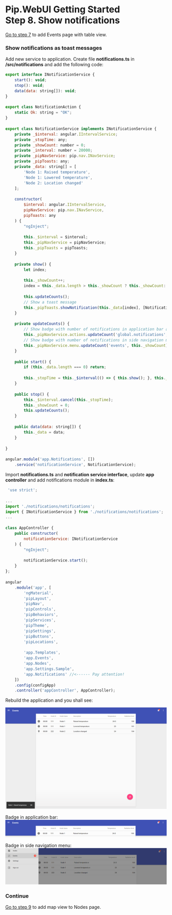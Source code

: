# Pip.WebUI Getting Started <br/> Step 8. Show notifications

[Go to step 7](https://github.com/pip-webui/pip-webui-tutorial/blob/master/step7/) to add Events page with table view.

### Show notifications as toast messages

Add new service to application. Create file **notifications.ts** in **/src/notifications** and add the following code:

```javascript
export interface INotificationService {
    start(): void;
    stop(): void;
    data(data: string[]): void;
}

export class NotificationAction {
    static Ok: string = "OK";
}

export class NotificationService implements INotificationService {
    private _$interval: angular.IIntervalService;
    private _stopTime: any;
    private _showCount: number = 0;
    private _interval: number = 20000;
    private _pipNavService: pip.nav.INavService;
    private _pipToasts: any;
    private _data: string[] = [
        'Node 1: Raised temperature',
        'Node 1: Lowered temperature',
        'Node 2: Location changed'
    ];

    constructor(
        $interval: angular.IIntervalService,
        pipNavService: pip.nav.INavService,
        pipToasts: any
    ) {
        "ngInject";

        this._$interval = $interval;
        this._pipNavService = pipNavService;
        this._pipToasts = pipToasts;
    }

    private show() {
        let index;

        this._showCount++;
        index = this._data.length > this._showCount ? this._showCount: this._showCount % this._data.length;

        this.updateCounts();
        // Show a toast message
        this._pipToasts.showNotification(this._data[index], [NotificationAction.Ok], () => {});
    }

    private updateCounts() {
        // Show badge with number of notifications in application bar actions
        this._pipNavService.actions.updateCount('global.notifications', this._showCount);
        // Show badge with number of notifications in side navigation menu link
        this._pipNavService.menu.updateCount('events', this._showCount);
    }

    public start() {
        if (this._data.length === 0) return;

        this._stopTime = this._$interval(() => { this.show(); }, this._interval);
    }

    public stop() {
        this._$interval.cancel(this._stopTime);
        this._showCount = 0;
        this.updateCounts();
    }

    public data(data: string[]) {
        this._data = data;
    }

}

angular.module('app.Notifications', [])
    .service('notificationService', NotificationService);
```

Import **notifications.ts** and **notification service interface**, update **app controller** and add notifications module in **index.ts**:

```javascript
 'use strict';

...
import './notifications/notifications';
import { INotificationService } from './notifications/notifications';
...

class AppController {
    public constructor(
        notificationService: INotificationService
    ) {
        "ngInject";

        notificationService.start();
    }
};

angular
    .module('app', [
        'ngMaterial',
        'pipLayout', 
        'pipNav', 
        'pipControls',
        'pipBehaviors',
        'pipServices', 
        'pipTheme',
        'pipSettings',
        'pipButtons',
        'pipLocations',

        'app.Templates',
        'app.Events',
        'app.Nodes',
        'app.Settings.Sample',
        'app.Notifications' //<------ Pay attention!
    ])
    .config(configApp)
    .controller('appController', AppController);
```

Rebuild the application and you shall see:

![Notifications](artifacts/notifications.png) 

Badge in application bar:
![Badge in application bar](artifacts/appbar_badge.png)

Badge in side navigation menu:
![Badge in side navigation menu](artifacts/sidenav_badge.png) 

### Continue

[Go to step 9](https://github.com/pip-webui/pip-webui-tutorial/blob/master/step9/) to add map view to Nodes page.
